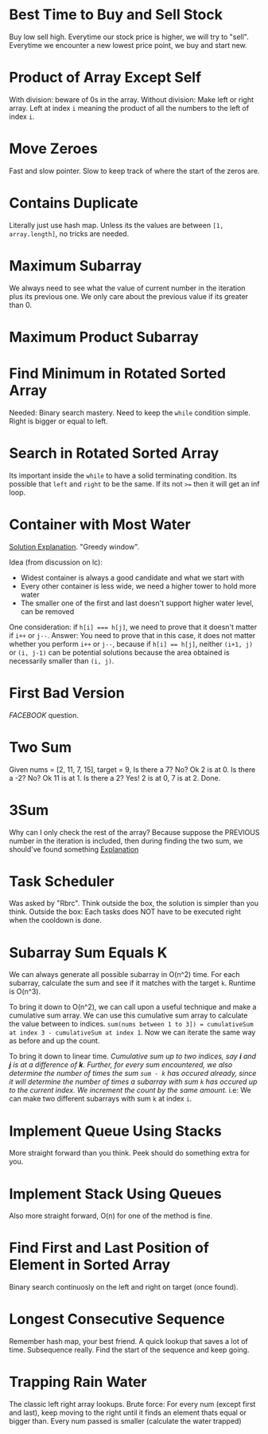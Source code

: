 # Best Time to Buy and Sell Stock
Buy low sell high.
Everytime our stock price is higher, we will try to "sell".
Everytime we encounter a new lowest price point, we buy and start new.

# Product of Array Except Self
With division: beware of 0s in the array.
Without division: Make left or right array. Left at index `i` meaning the product of all the numbers to the left of index `i`.

# Move Zeroes
Fast and slow pointer. Slow to keep track of where the start of the zeros are.

# Contains Duplicate
Literally just use hash map. Unless its the values are between `[1, array.length]`, no tricks are needed.

# Maximum Subarray
We always need to see what the value of current number in the iteration plus its previous one.
We only care about the previous value if its greater than 0.

# Maximum Product Subarray

# Find Minimum in Rotated Sorted Array
Needed: Binary search mastery.
Need to keep the `while` condition simple. Right is bigger or equal to left.

# Search in Rotated Sorted Array
Its important inside the `while` to have a solid terminating condition.
Its possible that `left` and `right` to be the same. If its not `>=` then it will get an inf loop.

# Container with Most Water
[Solution Explanation](https://leetcode.com/problems/container-with-most-water/discuss/6099/yet-another-way-to-see-what-happens-in-the-on-algorithm).
"Greedy window".

Idea (from discussion on lc):
- Widest container is always a good candidate and what we start with
- Every other container is less wide, we need a higher tower to hold more water
- The smaller one of the first and last doesn't support higher water level, can be removed

One consideration: if `h[i] === h[j]`, we need to prove that it doesn't matter if `i++` or `j--`.
Answer:
You need to prove that in this case, it does not matter whether you perform `i++` or `j--`, because if `h[i] == h[j]`, neither `(i+1, j)` or `(i, j-1)` can be potential solutions because the area obtained is necessarily smaller than `(i, j)`.

# First Bad Version
*FACEBOOK* question.

# Two Sum
Given nums = [2, 11, 7, 15], target = 9,
Is there a 7? No? Ok 2 is at 0.
Is there a -2? No? Ok 11 is at 1.
Is there a 2? Yes! 2 is at 0, 7 is at 2. Done.

# 3Sum
Why can I only check the rest of the array? Because suppose the PREVIOUS number in the iteration is included, then during finding the two sum, we should've found something
[Explanation](https://leetcode.com/problems/3sum/discuss/232712/Best-Python-Solution-(Explained))

# Task Scheduler
Was asked by "Rbrc".
Think outside the box, the solution is simpler than you think.
Outside the box: Each tasks does NOT have to be executed right when the cooldown is done.

# Subarray Sum Equals K
We can always generate all possible subarray in O(n^2) time. For each subarray, calculate the sum and see if it matches with the target `k`. Runtime is O(n^3).

To bring it down to O(n^2), we can call upon a useful technique and make a cumulative sum array. We can use this cumulative sum array to calculate the value between to indices.
`sum(nums between 1 to 3]) = cumulativeSum at index 3 - cumulativeSum at index 1`.
Now we can iterate the same way as before and up the count.

To bring it down to linear time.
*Cumulative sum up to two indices, say **i** and **j** is at a difference of **k**.*
*Further, for every sum encountered, we also determine the number of times the sum `sum - k` has occured already, since it will determine the number of times a subarray with sum `k` has occured up to the current index. We increment the count by the same amount.*
i.e: We can make two different subarrays with sum `k` at index `i`.

# Implement Queue Using Stacks
More straight forward than you think. Peek should do something extra for you.

# Implement Stack Using Queues
Also more straight forward, O(n) for one of the method is fine.

# Find First and Last Position of Element in Sorted Array
Binary search continuosly on the left and right on target (once found).

# Longest Consecutive Sequence
Remember hash map, your best friend. A quick lookup that saves a lot of time. Subsequence really.
Find the start of the sequence and keep going.

# Trapping Rain Water
The classic left right array lookups.
Brute force: For every num (except first and last), keep moving to the right until it finds an element thats equal or bigger than. Every num passed is smaller (calculate the water trapped)
